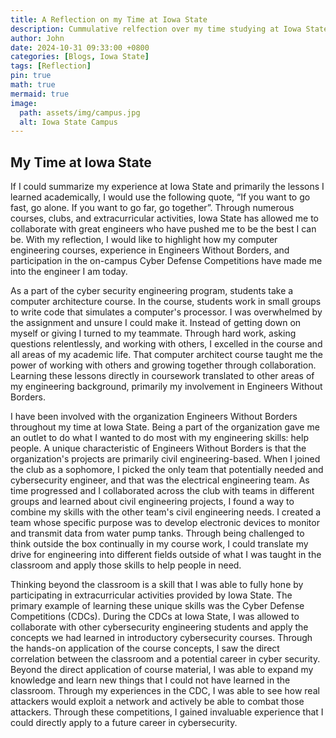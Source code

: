 ```yaml
---
title: A Reflection on my Time at Iowa State
description: Cummulative relfection over my time studying at Iowa State
author: John
date: 2024-10-31 09:33:00 +0800
categories: [Blogs, Iowa State]
tags: [Reflection]
pin: true
math: true
mermaid: true
image:
  path: assets/img/campus.jpg
  alt: Iowa State Campus
---
```




## My Time at Iowa State

If I could summarize my experience at Iowa State and primarily the lessons I learned academically, I would use the following quote, “If you want to go fast, go alone. If you want to go far, go together”. Through numerous courses, clubs, and extracurricular activities, Iowa State has allowed me to collaborate with great engineers who have pushed me to be the best I can be. With my reflection, I would like to highlight how my computer engineering courses, experience in Engineers Without Borders, and participation in the on-campus Cyber Defense Competitions have made me into the engineer I am today. 

As a part of the cyber security engineering program, students take a computer architecture course. In the course, students work in small groups to write code that simulates a computer's processor. I was overwhelmed by the assignment and unsure I could make it. Instead of getting down on myself or giving I turned to my teammate. Through hard work, asking questions relentlessly, and working with others, I excelled in the course and all areas of my academic life. That computer architect course taught me the power of working with others and growing together through collaboration. Learning these lessons directly in coursework translated to other areas of my engineering background, primarily my involvement in Engineers Without Borders. 

I have been involved with the organization Engineers Without Borders throughout my time at Iowa State. Being a part of the organization gave me an outlet to do what I wanted to do most with my engineering skills: help people. A unique characteristic of Engineers Without Borders is that the organization's projects are primarily civil engineering-based. When I joined the club as a sophomore, I picked the only team that potentially needed and cybersecurity engineer, and that was the electrical engineering team. As time progressed and I collaborated across the club with teams in different groups and learned about civil engineering projects, I found a way to combine my skills with the other team's civil engineering needs. I created a team whose specific purpose was to develop electronic devices to monitor and transmit data from water pump tanks. Through being challenged to think outside the box continually in my course work, I could translate my drive for engineering into different fields outside of what I was taught in the classroom and apply those skills to help people in need. 

Thinking beyond the classroom is a skill that I was able to fully hone by participating in extracurricular activities provided by Iowa State. The primary example of learning these unique skills was the Cyber Defense Competitions (CDCs). During the CDCs at Iowa State, I was allowed to collaborate with other cybersecurity engineering students and apply the concepts we had learned in introductory cybersecurity courses. Through the hands-on application of the course concepts, I saw the direct correlation between the classroom and a potential career in cyber security. Beyond the direct application of course material, I was able to expand my knowledge and learn new things that I could not have learned in the classroom. Through my experiences in the CDC, I was able to see how real attackers would exploit a network and actively be able to combat those attackers. Through these competitions, I gained invaluable experience that I could directly apply to a future career in cybersecurity. 



